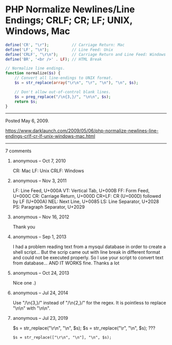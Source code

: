 # PHP Normalize Newlines/Line Endings; CRLF; CR; LF; UNIX, Windows, Mac

```php
define('CR', "\r");          // Carriage Return: Mac
define('LF', "\n");          // Line Feed: Unix
define('CRLF', "\r\n");      // Carriage Return and Line Feed: Windows
define('BR', '<br />' . LF); // HTML Break
```

```php
// Normalize line endings.
function normalize($s) {
    // Convert all line-endings to UNIX format.
    $s = str_replace(array("\r\n", "\r", "\n"), "\n", $s);

    // Don't allow out-of-control blank lines.
    $s = preg_replace("/\n{3,}/", "\n\n", $s);
    return $s;
}
```

---

Posted May 6, 2009.

https://www.darklaunch.com/2009/05/06/php-normalize-newlines-line-endings-crlf-cr-lf-unix-windows-mac.html

---

7 comments

<ol><li><div>

anonymous &ndash; Oct 7, 2010<div>

CR: Mac
LF: Unix
CRLF: Windows

</div></div></li><li><div>

anonymous &ndash; Nov 3, 2011<div>

LF:    Line Feed, U+000A
 VT:    Vertical Tab, U+000B
 FF:    Form Feed, U+000C
 CR:    Carriage Return, U+000D
 CR+LF: CR (U+000D) followed by LF (U+000A)
 NEL:   Next Line, U+0085
 LS:    Line Separator, U+2028
 PS:    Paragraph Separator, U+2029

</div></div></li><li><div>

anonymous &ndash; Nov 16, 2012<div>

Thank you

</div></div></li><li><div>

anonymous &ndash; Sep 1, 2013<div>

I had a problem reading text from a mysqul database in order to create a shell script... But the scrip came out with line break in different format and could not be executed properly. So I use your script to convert text from database... AND IT WORKS fine. Thanks a lot

</div></div></li><li><div>

anonymous &ndash; Oct 24, 2013<div>

Nice one .)

</div></div></li><li><div>

anonymous &ndash; Jul 24, 2014<div>

Use "/\n{3,}/" instead of "/\n{2,}/" for the regex. It is pointless to replace "\n\n" with "\n\n".

</div></div></li><li><div>

anonymous &ndash; Jul 23, 2019<div>

$s = str_replace("\r\n", "\n", $s);
    $s = str_replace("\r", "\n", $s);
???

    $s = str_replace(["\r\n", "\n"], "\n", $s);

</div></div></li></ol>